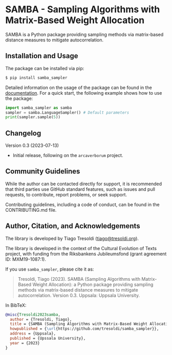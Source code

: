 # SAMBA - Sampling Algorithms with Matrix-Based Weight Allocation

SAMBA is a Python package providing sampling methods via matrix-based distance measures to mitigate autocorrelation.

## Installation and Usage

The package can be installed via pip:

```bash
$ pip install samba_sampler
```

Detailed information on the usage of the package can be found in the [documentation](https://samba.readthedocs.io/en/latest/).
For a quick start, the following example shows how to use the package:

```python
import samba_sampler as samba
sampler = samba.LanguageSampler() # Default parameters
print(sampler.sample(5))
```

## Changelog

Version 0.3 (2023-07-13)
  - Initial release, following on the `arcaverborum` project.

## Community Guidelines

While the author can be contacted directly for support, it is recommended that third parties use GitHub standard features, such as issues and pull requests, to contribute, report problems, or seek support.

Contributing guidelines, including a code of conduct, can be found in the CONTRIBUTING.md file.

## Author, Citation, and Acknowledgements

The library is developed by Tiago Tresoldi (tiago@tresoldi.org).

The library is developed in the context of the Cultural Evolution of Texts project, with funding from the Riksbankens Jubileumsfond (grant agreement ID: MXM19-1087:1).

If you use `samba_sampler`, please cite it as:

> Tresoldi, Tiago (2023). SAMBA (Sampling Algorithms with Matrix-Based Weight Allocation): a Python package providing sampling methods via matrix-based distance measures to mitigate autocorrelation. Version 0.3. Uppsala: Uppsala University.

In BibTeX:

```bibtex
@misc{Tresoldi2023samba,
  author = {Tresoldi, Tiago},
  title = {SAMBA (Sampling Algorithms with Matrix-Based Weight Allocation): a Python package providing sampling methods via matrix-based distance measures to mitigate autocorrelation. Version 0.3.},
  howpublished = {\url{https://github.com/tresoldi/samba_sampler}},
  address = {Uppsala},
  published = {Upssala University},
  year = {2023}
}
```

